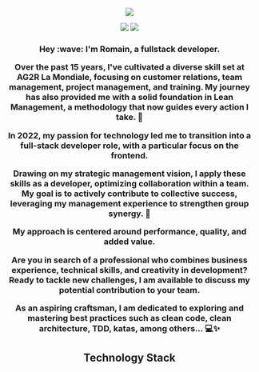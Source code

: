 <p align="center">

</p align="center">


<p align="center">
  <a href="https://www.romainconstant.fr">
    <img src="https://github.com/Romain-Constant/Romain-Constant/assets/112573027/b3ee8107-d93e-4552-839a-28c671ab4fd1" />
  </a>
</p>


<p align="center">
<img src="https://badges.pufler.dev/repos/Romain-Constant"/>
  <img src="https://badges.pufler.dev/commits/yearly/Romain-Constant" />
</p>

<h3 style="text-align: center;">
  Hey :wave: I'm Romain, a fullstack developer.

  Over the past 15 years, I've cultivated a diverse skill set at AG2R La Mondiale, focusing on customer relations, team management, project management, and training. My journey has also provided me with a solid foundation in Lean Management, a methodology that now guides every action I take. 🌱

  In 2022, my passion for technology led me to transition into a full-stack developer role, with a particular focus on the frontend.

  Drawing on my strategic management vision, I apply these skills as a developer, optimizing collaboration within a team. My goal is to actively contribute to collective success, leveraging my management experience to strengthen group synergy. 🚀

  My approach is centered around performance, quality, and added value.

  Are you in search of a professional who combines business experience, technical skills, and creativity in development? Ready to tackle new challenges, I am available to discuss my potential contribution to your team.

  As an aspiring craftsman, I am dedicated to exploring and mastering best practices such as clean code, clean architecture, TDD, katas, among others... 💻✨
</h3>
 


<h2 align="center">Technology Stack</h2>

